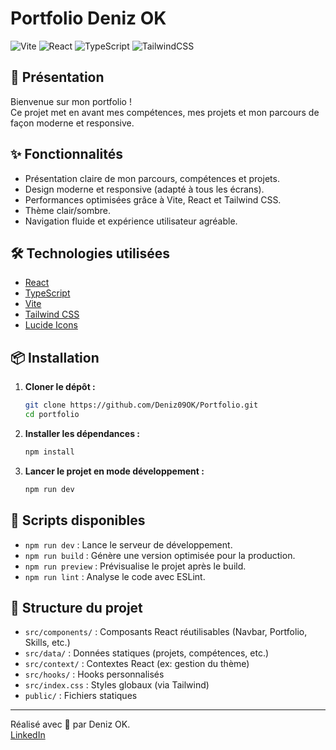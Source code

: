 # Portfolio Deniz OK

![Vite](https://img.shields.io/badge/Vite-5.4.2-blue?logo=vite)
![React](https://img.shields.io/badge/React-18.3.1-61dafb?logo=react)
![TypeScript](https://img.shields.io/badge/TypeScript-5.5.3-3178c6?logo=typescript)
![TailwindCSS](https://img.shields.io/badge/TailwindCSS-3.4.1-38bdf8?logo=tailwindcss)

## 🚀 Présentation

Bienvenue sur mon portfolio !  
Ce projet met en avant mes compétences, mes projets et mon parcours de façon moderne et responsive.

## ✨ Fonctionnalités

- Présentation claire de mon parcours, compétences et projets.
- Design moderne et responsive (adapté à tous les écrans).
- Performances optimisées grâce à Vite, React et Tailwind CSS.
- Thème clair/sombre.
- Navigation fluide et expérience utilisateur agréable.

## 🛠️ Technologies utilisées

- [React](https://react.dev/)
- [TypeScript](https://www.typescriptlang.org/)
- [Vite](https://vitejs.dev/)
- [Tailwind CSS](https://tailwindcss.com/)
- [Lucide Icons](https://lucide.dev/)

## 📦 Installation

1. **Cloner le dépôt :**
   ```bash
   git clone https://github.com/Deniz09OK/Portfolio.git
   cd portfolio
   ```

2. **Installer les dépendances :**
   ```bash
   npm install
   ```

3. **Lancer le projet en mode développement :**
   ```bash
   npm run dev
   ```

## 📜 Scripts disponibles

- `npm run dev` : Lance le serveur de développement.
- `npm run build` : Génère une version optimisée pour la production.
- `npm run preview` : Prévisualise le projet après le build.
- `npm run lint` : Analyse le code avec ESLint.

## 📁 Structure du projet

- `src/components/` : Composants React réutilisables (Navbar, Portfolio, Skills, etc.)
- `src/data/` : Données statiques (projets, compétences, etc.)
- `src/context/` : Contextes React (ex: gestion du thème)
- `src/hooks/` : Hooks personnalisés
- `src/index.css` : Styles globaux (via Tailwind)
- `public/` : Fichiers statiques

---

Réalisé avec 💖 par Deniz OK.  
[LinkedIn](https://www.linkedin.com/in/deniz-ok/) 
